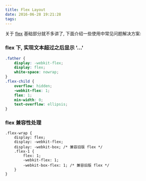 ```yaml
---
title: Flex Layout
date: 2016-06-28 19:21:28
tags:
---
```


关于 [flex](http://www.ruanyifeng.com/blog/2015/07/flex-grammar.html?utm_source=tuicool) 基础部分就不多讲了, 下面介绍一些使用中常见问题解决方案:
### flex 下, 实现文本超过之后显示 '...'

```css
.father {
    display: -webkit-flex;
    display: flex;
    white-space: nowrap;
}
.flex-child {
    overflow: hidden;
    -webkit-flex: 1;
    flex: 1;
    min-width: 0;
    text-overflow: ellipsis;
}
```

### flex 兼容性处理

```less
.flex-wrap {
    display: flex;
    display: -webkit-flex;
    display: -webkit-box; /* 兼容旧版 flex */
    .flex-1 {
        flex: 1;
        -webkit-flex: 1;
        -webkit-box-flex: 1; /* 兼容旧版 flex */
    }
}
```
